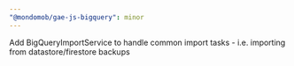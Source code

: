 ```yaml
---
"@mondomob/gae-js-bigquery": minor
---
```


Add BigQueryImportService to handle common import tasks - i.e. importing from datastore/firestore backups
